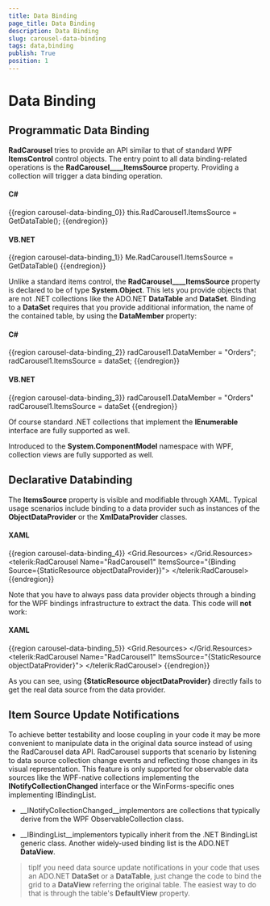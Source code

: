 ```yaml
---
title: Data Binding
page_title: Data Binding
description: Data Binding
slug: carousel-data-binding
tags: data,binding
publish: True
position: 1
---
```


# Data Binding



## Programmatic Data Binding

__RadCarousel__ tries to provide an API similar to that of standard WPF __ItemsControl__ control objects. The entry point to all data binding-related operations is the __RadCarousel____ItemsSource__ property. Providing a collection will trigger a data binding operation.
        

#### __C#__

{{region carousel-data-binding_0}}
	this.RadCarousel1.ItemsSource = GetDataTable();
	{{endregion}}



#### __VB.NET__

{{region carousel-data-binding_1}}
	Me.RadCarousel1.ItemsSource = GetDataTable()
	{{endregion}}



Unlike a standard items control, the __RadCarousel____ItemsSource__ property is declared to be of type __System.Object__. This lets you provide objects that are not .NET collections like the ADO.NET __DataTable__ and __DataSet__. Binding to a __DataSet__ requires that you provide additional information, the name of the contained table, by using the __DataMember__ property:

#### __C#__

{{region carousel-data-binding_2}}
	radCarousel1.DataMember = "Orders";
	radCarousel1.ItemsSource = dataSet;
	{{endregion}}



#### __VB.NET__

{{region carousel-data-binding_3}}
	radCarousel1.DataMember = "Orders"
	radCarousel1.ItemsSource = dataSet
	{{endregion}}



Of course standard .NET collections that implement the __IEnumerable__ interface are fully supported as well.

Introduced to the __System.ComponentModel__ namespace with WPF, collection views are fully supported as well.

## Declarative Databinding

The __ItemsSource__ property is visible and modifiable through XAML. Typical usage scenarios include binding to a data provider such as instances of the __ObjectDataProvider__ or the __XmlDataProvider__ classes.
          
          
        

#### __XAML__

{{region carousel-data-binding_4}}
	<Grid>
	    <Grid.Resources>
	        <ObjectDataProvider x:Key="objectDataProvider" ObjectType="{x:Type e:ExamplesDB}" MethodName="GetCustomersView" />
	    </Grid.Resources>
	    <telerik:RadCarousel Name="RadCarousel1"
	        ItemsSource="{Binding Source={StaticResource objectDataProvider}}">
	    </telerik:RadCarousel>
	</Grid>
	{{endregion}}





>

Note that you have to always pass data provider objects through a binding for the WPF bindings infrastructure to extract the data. This code will __not__ work:

#### __XAML__

{{region carousel-data-binding_5}}
	<Grid>
	    <Grid.Resources>
	        <ObjectDataProvider x:Key="objectDataProvider" ObjectType="{x:Type e:ExamplesDB}" MethodName="GetCustomersView" />
	    </Grid.Resources>
	    <telerik:RadCarousel Name="RadCarousel1"
	        ItemsSource="{StaticResource objectDataProvider}">
	    </telerik:RadCarousel>
	</Grid>
	{{endregion}}



As you can see, using __{StaticResource objectDataProvider}__ directly fails to get the real data source from the data provider.



## Item Source Update Notifications

To achieve better testability and loose coupling in your code it may be more convenient to manipulate data in the original data source instead of using the RadCarousel data API. RadCarousel supports that scenario by listening to data source collection change events and reflecting those changes in its visual representation. This feature is only supported for observable data sources like the WPF-native collections implementing the __INotifyCollectionChanged__ interface or the WinForms-specific ones implementing IBindingList.

* __INotifyCollectionChanged__implementors are collections that typically derive from the WPF ObservableCollection class.

* __IBindingList__implementors typically inherit from the .NET BindingList generic class. Another widely-used binding list is the ADO.NET __DataView__. 

>tipIf you need data source update notifications in your code that uses an ADO.NET __DataSet__ or a __DataTable__, just change the code to bind the grid to a __DataView__ referring the original table. The easiest way to do that is through the table's __DefaultView__ property.


